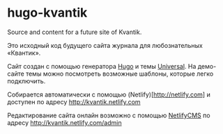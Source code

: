 # hugo-kvantik
Source and content for a future site of Kvantik.

Это исходный код будущего сайта журнала для любознательных «Квантик».


Сайт создан с помощью генератора [Hugo](http://gohugo.io) и темы [Universal](http://themes.gohugo.io/theme/hugo-universal-theme/).
На демо-сайте темы можно посмотреть возможные шаблоны, которые легко подключить.

Собирается автоматически с помощью (Netlify)[http://netlify.com] и доступен по адресу http://kvantik.netlify.com

Редактирование сайта онлайн возможно с помощью [NetlifyCMS](http://netlifycms.org) по адресу http://kvantik.netlify.com/admin
